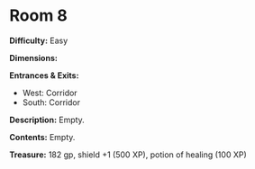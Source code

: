 # Room 8

**Difficulty:** Easy

**Dimensions:** 

**Entrances & Exits:**
- West: Corridor
- South: Corridor

**Description:**
Empty.

**Contents:**
Empty.

**Treasure:**
182 gp, shield +1 (500 XP), potion of healing (100 XP)